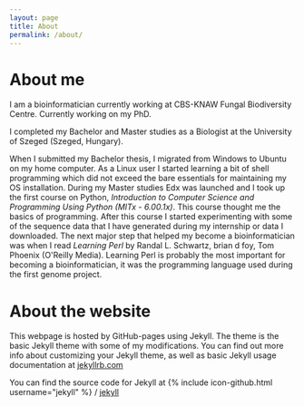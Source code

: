 ```yaml
---
layout: page
title: About
permalink: /about/
---
```


# About me

I am a bioinformatician currently working at CBS-KNAW Fungal Biodiversity Centre. Currently working on my PhD.

I completed my Bachelor and Master studies as a Biologist at the
University of Szeged (Szeged, Hungary).

When I submitted my Bachelor thesis, I migrated from Windows to Ubuntu
on my home computer. As a Linux user I started learning a bit of shell
programming which did not exceed the bare essentials for maintaining
my OS installation. During my Master studies Edx was launched and
I took up the first course on Python, _Introduction to Computer Science and Programming Using Python (MITx - 6.00.1x)_. This course thought me the basics
of programming. After this course I started experimenting with some of the
sequence data that I have generated during my internship or data I downloaded.
The next major step that helped my become a bioinformatician was when I read
_Learning Perl_ by Randal L. Schwartz, brian d foy, Tom Phoenix
(O'Reilly Media). Learning Perl is probably the most important for becoming
a bioinformatician, it was the programming language used during the first
genome project.


# About the website

This webpage is hosted by GitHub-pages using Jekyll. The theme is the basic
Jekyll theme with some of my modifications. You can find out more info about
customizing your Jekyll theme, as well as basic Jekyll usage documentation at
[jekyllrb.com](http://jekyllrb.com/)

You can find the source code for Jekyll at
{% include icon-github.html username="jekyll" %} /
[jekyll](https://github.com/jekyll/jekyll)
